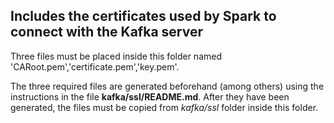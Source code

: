 ## Includes the certificates used by Spark to connect with the Kafka server

Three files must be placed inside this folder named 'CARoot.pem','certificate.pem','key.pem'.

The three required files are generated beforehand (among others) using the instructions in the file **kafka/ssl/README.md**.
After they have been generated, the files must be copied from *kafka/ssl* folder inside this folder.
